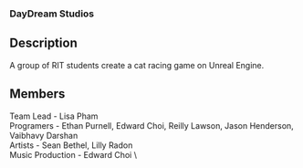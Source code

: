 ### DayDream Studios

## Description
A group of RIT students create a cat racing game on Unreal Engine. 

## Members
Team Lead - Lisa Pham \
Programers - Ethan Purnell, Edward Choi, Reilly Lawson, Jason Henderson, Vaibhavy Darshan \
Artists - Sean Bethel, Lilly Radon \
Music Production - Edward Choi \
